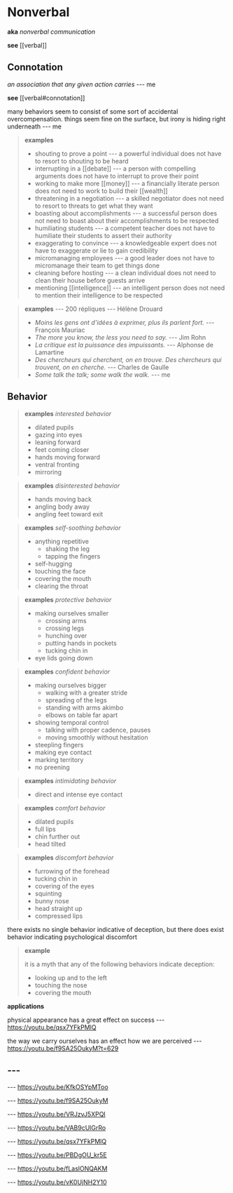 # Nonverbal

**aka** _nonverbal communication_

**see** [[verbal]]

## Connotation

_an association that any given action carries_ --- me

**see** [[verbal#connotation]]

many behaviors seem to consist of some sort of accidental overcompensation. things seem fine on the surface, but irony is hiding right underneath --- me

> **examples**
>
> - shouting to prove a point --- a powerful individual does not have to resort to shouting to be heard
> - interrupting in a [[debate]] --- a person with compelling arguments does not have to interrupt to prove their point
> - working to make more [[money]] --- a financially literate person does not need to work to build their [[wealth]]
> - threatening in a negotiation --- a skilled negotiator does not need to resort to threats to get what they want
> - boasting about accomplishments --- a successful person does not need to boast about their accomplishments to be respected
> - humiliating students --- a competent teacher does not have to humiliate their students to assert their authority
> - exaggerating to convince --- a knowledgeable expert does not have to exaggerate or lie to gain credibility
> - micromanaging employees --- a good leader does not have to micromanage their team to get things done
> - cleaning before hosting --- a clean individual does not need to clean their house before guests arrive
> - mentioning [[intelligence]] --- an intelligent person does not need to mention their intelligence to be respected

> **examples** --- 200 répliques --- Hélène Drouard
>
> - _Moins les gens ont d'idées à exprimer, plus ils parlent fort._ --- François Mauriac
> - _The more you know, the less you need to say._ --- Jim Rohn
> - _La critique est la puissance des impuissants._ --- Alphonse de Lamartine
> - _Des chercheurs qui cherchent, on en trouve. Des chercheurs qui trouvent, on en cherche._ --- Charles de Gaulle
> - _Some talk the talk; some walk the walk._ --- me

## Behavior

> **examples** _interested behavior_
>
> - dilated pupils
> - gazing into eyes
> - leaning forward
> - feet coming closer
> - hands moving forward
> - ventral fronting
> - mirroring

> **examples** _disinterested behavior_
>
> - hands moving back
> - angling body away
> - angling feet toward exit

> **examples** _self-soothing behavior_
>
> - anything repetitive
>   - shaking the leg
>   - tapping the fingers
> - self-hugging
> - touching the face
> - covering the mouth
> - clearing the throat

> **examples** _protective behavior_
>
> - making ourselves smaller
>   - crossing arms
>   - crossing legs
>   - hunching over
>   - putting hands in pockets
>   - tucking chin in
> - eye lids going down

> **examples** _confident behavior_
>
> - making ourselves bigger
>   - walking with a greater stride
>   - spreading of the legs
>   - standing with arms akimbo
>   - elbows on table far apart
> - showing temporal control
>   - talking with proper cadence, pauses
>   - moving smoothly without hesitation
> - steepling fingers
> - making eye contact
> - marking territory
> - no preening

> **examples** _intimidating behavior_
>
> - direct and intense eye contact

> **examples** _comfort behavior_
>
> - dilated pupils
> - full lips
> - chin further out
> - head tilted

> **examples** _discomfort behavior_
>
> - furrowing of the forehead
> - tucking chin in
> - covering of the eyes
> - squinting
> - bunny nose
> - head straight up
> - compressed lips

there exists no single behavior indicative of deception, but there does exist behavior indicating psychological discomfort

> **example**
>
> it is a myth that any of the following behaviors indicate deception:
>
> - looking up and to the left
> - touching the nose
> - covering the mouth

**applications**

physical appearance has a great effect on success --- <https://youtu.be/qsx7YFkPMlQ>

the way we carry ourselves has an effect how we are perceived --- <https://youtu.be/f9SA25OukyM?t=629>

## ---

--- <https://youtu.be/KfkOSYpMToo>

--- <https://youtu.be/f9SA25OukyM>

--- <https://youtu.be/VRJzvJ5XPQI>

--- <https://youtu.be/VAB9cUlGrRo>

--- <https://youtu.be/qsx7YFkPMlQ>

--- <https://youtu.be/PBDgOU_kr5E>

--- <https://youtu.be/fLaslONQAKM>

--- <https://youtu.be/vK0UjNH2Y10>
